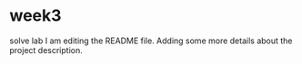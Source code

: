 # week3
solve lab
I am editing the README file. Adding some more details about the project description.
